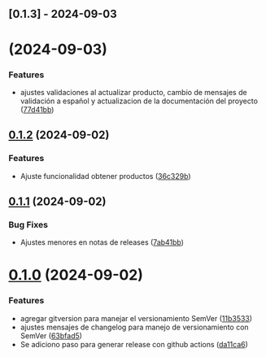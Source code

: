 ## [0.1.3] - 2024-09-03
#  (2024-09-03)


### Features

* ajustes validaciones al actualizar producto, cambio de mensajes de validación a español y actualizacion de la documentación del proyecto ([77d41bb](https://github.com/zluis1992/ProductCatalogManagementAPI/commit/77d41bb88390c4c86075e1d2dee9a937ee4695fb))



## [0.1.2](https://github.com/zluis1992/ProductCatalogManagementAPI/compare/0.1.1...0.1.2) (2024-09-02)


### Features

* Ajuste funcionalidad obtener productos ([36c329b](https://github.com/zluis1992/ProductCatalogManagementAPI/commit/36c329bf5eec9ac8019c2363aa13bff851fa1e26))



## [0.1.1](https://github.com/zluis1992/ProductCatalogManagementAPI/compare/0.1.0...0.1.1) (2024-09-02)


### Bug Fixes

* Ajustes menores en notas de releases ([7ab41bb](https://github.com/zluis1992/ProductCatalogManagementAPI/commit/7ab41bb988abeb646cbe713a8543fdb808df8cc2))



# [0.1.0](https://github.com/zluis1992/ProductCatalogManagementAPI/compare/11b353326ee3af16216b26d65ec27a9473164a7b...0.1.0) (2024-09-02)


### Features

* agregar gitversion para manejar el versionamiento SemVer ([11b3533](https://github.com/zluis1992/ProductCatalogManagementAPI/commit/11b353326ee3af16216b26d65ec27a9473164a7b))
* ajustes mensajes de changelog para manejo de versionamiento con SemVer ([63bfad5](https://github.com/zluis1992/ProductCatalogManagementAPI/commit/63bfad50e8f2951cba5f044aec15acf00382c59f))
* Se adiciono paso para generar release con github actions ([da11ca6](https://github.com/zluis1992/ProductCatalogManagementAPI/commit/da11ca624655c2b94805d7b5dd5b78beb59f0d4b))




